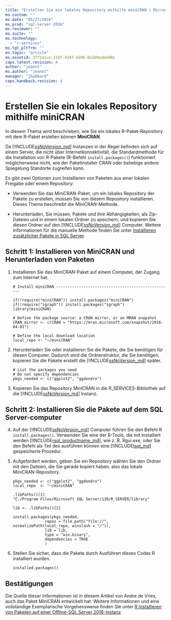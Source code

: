```yaml
---
title: "Erstellen Sie ein lokales Repository mithilfe miniCRAN | Microsoft Docs"
ms.custom: ""
ms.date: "05/27/2016"
ms.prod: "sql-server-2016"
ms.reviewer: ""
ms.suite: ""
ms.technology: 
  - "r-services"
ms.tgt_pltfrm: ""
ms.topic: "article"
ms.assetid: 27f2a1ce-316f-4347-b206-8a1b9eebe90b
caps.latest.revision: 4
author: "jeannt"
ms.author: "jeannt"
manager: "jhubbard"
caps.handback.revision: 4
---
```

# Erstellen Sie ein lokales Repository mithilfe miniCRAN
In diesem Thema wird beschrieben, wie Sie ein lokales R-Paket-Repository mit dem R-Paket erstellen können **MiniCRAN**. 

Da [!INCLUDE[ssNoVersion_md](../../includes/ssnoversion-md.md)] Instanzen in der Regel befinden sich auf einem Server, die nicht über Internetkonnektivität, die Standardmethode für die Installation von R-Pakete (R-Befehl `install.packages()`) funktioniert möglicherweise nicht, wie der Paketinstaller CRAN oder beliebige andere Spiegelung Standorte zugreifen kann.

Es gibt zwei Optionen zum Installieren von Paketen aus einer lokalen Freigabe oder einem Repository:

+ Verwenden Sie das MiniCRAN-Paket, um ein lokales Repository der Pakete zu erstellen, müssen Sie von diesem Repository installieren. Dieses Thema beschreibt die MiniCRAN-Methode.

+ Herunterladen, Sie müssen, Pakete und ihre Abhängigkeiten, als Zip-Dateien und in einem lokalen Ordner zu speichern, und kopieren Sie diesen Ordner auf den [!INCLUDE[ssNoVersion_md](../../includes/ssnoversion-md.md)] Computer. Weitere Informationen für die manuelle Methode finden Sie unter [Installieren zusätzlicher Pakete in SQL Server](../../advanced-analytics/r-services/install-additional-r-packages-on-sql-server.md).


## Schritt 1: Installieren von MiniCRAN und Herunterladen von Paketen 


1. Installieren Sie das MiniCRAN-Paket auf einem Computer, der Zugang zum Internet hat.

   ~~~~
   # Install miniCRAN ---------------------------------------------------

   if(!require("miniCRAN")) install.packages("miniCRAN")
   if(!require("igraph")) install.packages("igraph")
   library(miniCRAN)

   # Define the package source: a CRAN mirror, or an MRAN snapshot
   CRAN_mirror <- c(CRAN = "https://mran.microsoft.com/snapshot/2016-04-01")

   # Define the local download location
   local_repo <- "~/miniCRAN"
   ~~~~

2. Herunterladen Sie oder installieren Sie die Pakete, die Sie benötigen für diesen Computer. Dadurch wird die Ordnerstruktur, die Sie benötigen, kopieren Sie die Pakete erstellt die [!INCLUDE[ssNoVersion_md](../../includes/ssnoversion-md.md)] später.

   ~~~~
   # List the packages you need 
   # Do not specify dependencies
   pkgs_needed <- c("ggplot2", "ggdendro")
   ~~~~

3. Kopieren Sie das Repository MiniCRAN in die R_SERVICES-Bibliothek auf die [!INCLUDE[ssNoVersion_md](../../includes/ssnoversion-md.md)] Instanz.

## Schritt 2: Installieren Sie die Pakete auf dem SQL Server-computer 

4. Auf der [!INCLUDE[ssNoVersion_md](../../includes/ssnoversion-md.md)] Computer führen Sie den Befehl R  `install.packages()`. Verwenden Sie eine der R-Tools, die mit installiert werden [!INCLUDE[rsql_productname_md](../../includes/rsql-productname-md.md)], wie z. B. Rgui.exe, oder Sie den Befehl als Teil des ausführen können eine [!INCLUDE[tsql_md](../../includes/tsql-md.md)] gespeicherte Prozedur.
5. Aufgefordert werden, geben Sie ein Repository wählen Sie den Ordner mit den Dateien, die Sie gerade kopiert haben. also das lokale MiniCRAN-Repository.

   ~~~~
   pkgs_needed <- c("ggplot2", "ggdendro")
   local_repo  <- "~/miniCRAN"
   
   .libPaths()[1]
   "C:/Program Files/Microsoft SQL Server/130/R_SERVER/library"

   lib <- .libPaths()[1]

   install.packages(pkgs_needed, 
                 repos = file.path("file://", normalizePath(local_repo, winslash = "/")),
                 lib = lib,
                 type = "win.binary",
                 dependencies = TRUE
                 )
   ~~~~

6. Stellen Sie sicher, dass die Pakete durch Ausführen dieses Codes R installiert wurden.
   ~~~~
   installed.packages()
   ~~~~



## Bestätigungen

Die Quelle dieser Informationen ist in diesem Artikel von Andre de Vries, auch das Paket MiniCRAN entwickelt hat. Weitere Informationen und eine vollständige Exemplarische Vorgehensweise finden Sie unter  [R Installieren von Paketen auf einer Offline-SQL Server 2016-Instanz](http://blog.revolutionanalytics.com/2016/05/minicran-sql-server.html)